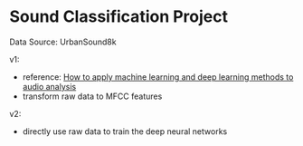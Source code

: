 # Sound Classification Project

Data Source: UrbanSound8k

v1:
- reference: [How to apply machine learning and deep learning methods to audio analysis](https://towardsdatascience.com/how-to-apply-machine-learning-and-deep-learning-methods-to-audio-analysis-615e286fcbbc)
- transform raw data to MFCC features

v2:
- directly use raw data to train the deep neural networks 

